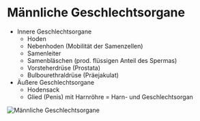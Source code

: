# Männliche Geschlechtsorgane
+ Innere Geschlechtsorgane
  + Hoden
  + Nebenhoden (Mobilität der Samenzellen)
  + Samenleiter
  + Samenbläschen (prod. flüssigen Anteil des Spermas)
  + Vorsteherdrüse (Prostata)
  + Bulbourethraldrüse (Präejakulat)
+ Äußere Geschlechtsorgane
  + Hodensack
  + Glied (Penis) mit Harnröhre = Harn- und Geschlechtsorgan

![Männliche Geschlechtsorgane](https://upload.wikimedia.org/wikipedia/commons/a/af/Male_anatomy_de.png)